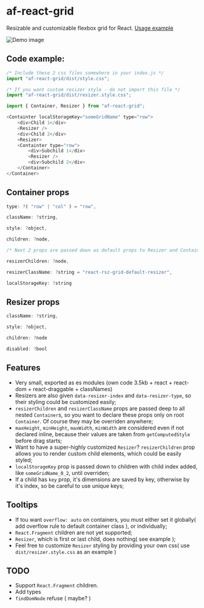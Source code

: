 # af-react-grid
Resizable and customizable flexbox grid for React.
[Usage example](https://nowaalex.github.io/af-react-grid/example_dist)

![Demo image](https://i.postimg.cc/8z2tj91T/aaa.gif)

## Code example: 
```javascript
/* Include these 2 css files somewhere in your index.js */
import "af-react-grid/dist/style.css";

/* If you want custom resizer style - do not import this file */
import "af-react-grid/dist/resizer.style.css";

import { Container, Resizer } from "af-react-grid";

<Containter localStorageKey="someGridName" type="row">
    <div>Child 1</div>
    <Resizer />
    <div>Child 2</div>
    <Resizer>
    <Containter type="row">
        <div>Subchild 1</div>
        <Resizer />
        <div>Subchild 2</div>
    </Container>
</Container>
```

## Container props
```javascript
type: ?( "row" | "col" ) = "row",

className: ?string,

style: ?object,

children: ?node,

/* Next 2 props are passed down as default props to Resizer and Container children*/

resizerChildren: ?node,

resizerClassName: ?string = "react-rsz-grid-default-resizer",

localStorageKey: ?string

```

## Resizer props
```javascript
className: ?string,

style: ?object,

children: ?node

disabled: ?bool

```

## Features
* Very small, exported as es modules (own code 3.5kb + react + react-dom + react-draggable + classNames)
* Resizers are also given `data-resizer-index` and `data-resizer-type`, so their styling could be customized easily;
* `resizerChildren` and `resizerClassName` props are passed deep to all nested `Container`s, so you want to declare these props only on root `Container`. Of course they may be overriden anywhere;
* `maxHeight`, `minHeight`, `maxWidth`, `minWidth` are considered even if not declared inline, because their values are taken from `getComputedStyle` before drag starts;
* Want to have a super-highly customized `Resizer`? `resizerChildren` prop allows you to render custom child elements, which could be easily styled;
* `localStorageKey` prop is passed down to children with child index added, like `someGridName_0_2`, until overriden;
* If a child has `key` prop, it's dimensions are saved by key, otherwise by it's index, so be careful to use unique keys;


## Tooltips
* If tou want `overflow: auto` on containers, you must either set it globally( add overflow rule to default container class ), or individually;
* `React.Fragment` children are not yet supported;
* `Resizer`, which is first or last child, does nothing( see example );
* Feel free to customize `Resizer` styling by providing your own css( use `dist/resizer.style.css` as an example )

## TODO
* Support `React.Fragment` children.
* Add types
* `findDomNode` refuse ( maybe? )
